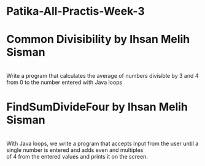 # Patika-All-Practis-Week-3

# Common Divisibility by Ihsan Melih Sisman
<br> Write a program that calculates the average of numbers divisible by 3 and 4 from 0 to the number entered with Java loops

# FindSumDivideFour by Ihsan Melih Sisman
<br> With Java loops, we write a program that accepts input from the user until a single number is entered and adds even and multiples
<br> of 4 from the entered values and prints it on the screen.
